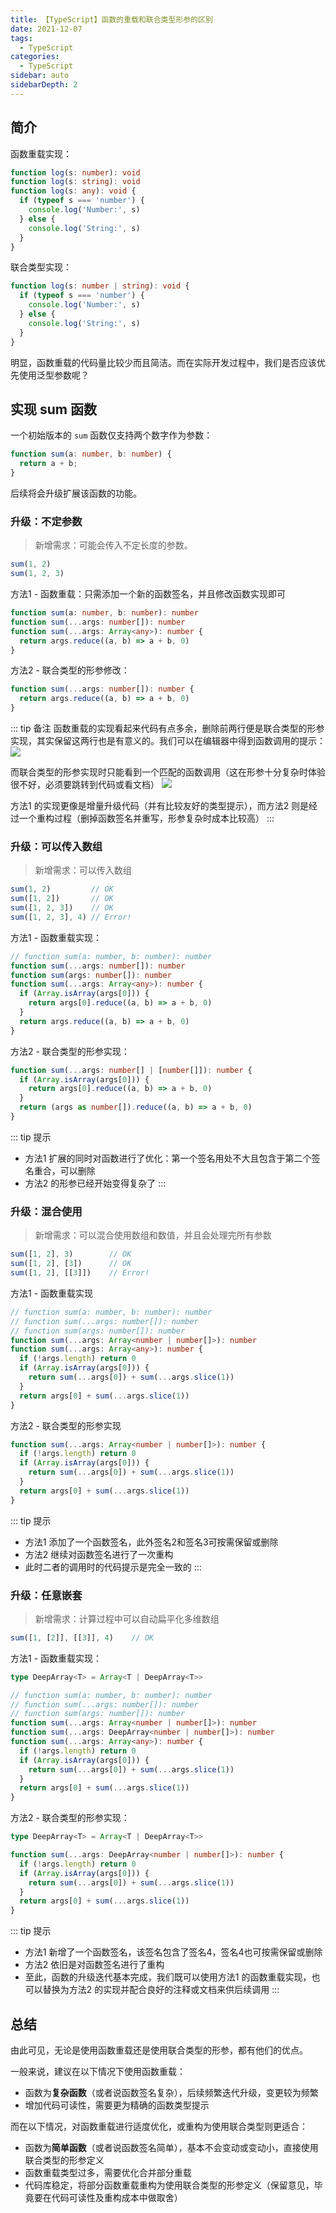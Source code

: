 ```yaml
---
title: 【TypeScript】函数的重载和联合类型形参的区别
date: 2021-12-07
tags:
  - TypeScript
categories:
  - TypeScript
sidebar: auto
sidebarDepth: 2
---
```



## 简介

函数重载实现：
```ts
function log(s: number): void
function log(s: string): void
function log(s: any): void {
  if (typeof s === 'number') {
    console.log('Number:', s)
  } else {
    console.log('String:', s)
  }
}
```

联合类型实现：
```ts
function log(s: number | string): void {
  if (typeof s === 'number') {
    console.log('Number:', s)
  } else {
    console.log('String:', s)
  }
}
```

明显，函数重载的代码量比较少而且简洁。而在实际开发过程中，我们是否应该优先使用泛型参数呢？


## 实现 sum 函数

一个初始版本的 `sum` 函数仅支持两个数字作为参数：
```ts
function sum(a: number, b: number) {
  return a + b;
}
```

后续将会升级扩展该函数的功能。


### 升级：不定参数

> 新增需求：可能会传入不定长度的参数。
```ts
sum(1, 2)
sum(1, 2, 3)
```

方法1 - 函数重载：只需添加一个新的函数签名，并且修改函数实现即可
```ts
function sum(a: number, b: number): number
function sum(...args: number[]): number
function sum(...args: Array<any>): number {
  return args.reduce((a, b) => a + b, 0)
}
```

方法2 - 联合类型的形参修改：
```ts
function sum(...args: number[]): number {
  return args.reduce((a, b) => a + b, 0)
}
```

::: tip 备注
函数重载的实现看起来代码有点多余，删除前两行便是联合类型的形参实现，其实保留这两行也是有意义的。我们可以在编辑器中得到函数调用的提示：
![](/blog-imgs/typescript/20221209_1.png)

而联合类型的形参实现时只能看到一个匹配的函数调用（这在形参十分复杂时体验很不好，必须要跳转到代码或看文档）
![](/blog-imgs/typescript/20221209_2.png)

方法1 的实现更像是增量升级代码（并有比较友好的类型提示），而方法2 则是经过一个重构过程（删掉函数签名并重写，形参复杂时成本比较高）
:::


### 升级：可以传入数组

> 新增需求：可以传入数组
```ts
sum(1, 2)         // OK
sum([1, 2])       // OK
sum([1, 2, 3])    // OK
sum([1, 2, 3], 4) // Error!
```

方法1 - 函数重载实现：
```ts
// function sum(a: number, b: number): number
function sum(...args: number[]): number
function sum(args: number[]): number
function sum(...args: Array<any>): number {
  if (Array.isArray(args[0])) {
    return args[0].reduce((a, b) => a + b, 0)
  }
  return args.reduce((a, b) => a + b, 0)
}
```

方法2 - 联合类型的形参实现：
```ts
function sum(...args: number[] | [number[]]): number {
  if (Array.isArray(args[0])) {
    return args[0].reduce((a, b) => a + b, 0)
  }
  return (args as number[]).reduce((a, b) => a + b, 0)
}
```

::: tip 提示
+ 方法1 扩展的同时对函数进行了优化：第一个签名用处不大且包含于第二个签名重合，可以删除
+ 方法2 的形参已经开始变得复杂了
:::


### 升级：混合使用

> 新增需求：可以混合使用数组和数值，并且会处理完所有参数
```ts
sum([1, 2], 3)        // OK
sum([1, 2], [3])      // OK
sum([1, 2], [[3]])    // Error!
```

方法1 - 函数重载实现
```ts
// function sum(a: number, b: number): number
// function sum(...args: number[]): number
// function sum(args: number[]): number
function sum(...args: Array<number | number[]>): number
function sum(...args: Array<any>): number {
  if (!args.length) return 0
  if (Array.isArray(args[0])) {
    return sum(...args[0]) + sum(...args.slice(1))
  }
  return args[0] + sum(...args.slice(1))
}
```

方法2 - 联合类型的形参实现
```ts
function sum(...args: Array<number | number[]>): number {
  if (!args.length) return 0
  if (Array.isArray(args[0])) {
    return sum(...args[0]) + sum(...args.slice(1))
  }
  return args[0] + sum(...args.slice(1))
}
```

::: tip 提示
+ 方法1 添加了一个函数签名，此外签名2和签名3可按需保留或删除
+ 方法2 继续对函数签名进行了一次重构
+ 此时二者的调用时的代码提示是完全一致的
:::



### 升级：任意嵌套

> 新增需求：计算过程中可以自动扁平化多维数组
```ts
sum([1, [2]], [[3]], 4)    // OK
```

方法1 - 函数重载实现：
```ts
type DeepArray<T> = Array<T | DeepArray<T>>

// function sum(a: number, b: number): number
// function sum(...args: number[]): number
// function sum(args: number[]): number
function sum(...args: Array<number | number[]>): number
function sum(...args: DeepArray<number | number[]>): number
function sum(...args: Array<any>): number {
  if (!args.length) return 0
  if (Array.isArray(args[0])) {
    return sum(...args[0]) + sum(...args.slice(1))
  }
  return args[0] + sum(...args.slice(1))
}
```

方法2 - 联合类型的形参实现：
```ts
type DeepArray<T> = Array<T | DeepArray<T>>

function sum(...args: DeepArray<number | number[]>): number {
  if (!args.length) return 0
  if (Array.isArray(args[0])) {
    return sum(...args[0]) + sum(...args.slice(1))
  }
  return args[0] + sum(...args.slice(1))
}
```

::: tip 提示
+ 方法1 新增了一个函数签名，该签名包含了签名4，签名4也可按需保留或删除
+ 方法2 依旧是对函数签名进行了重构
+ 至此，函数的升级迭代基本完成，我们既可以使用方法1 的函数重载实现，也可以替换为方法2 的实现并配合良好的注释或文档来供后续调用
:::



## 总结

由此可见，无论是使用函数重载还是使用联合类型的形参，都有他们的优点。

一般来说，建议在以下情况下使用函数重载：
+ 函数为**复杂函数**（或者说函数签名复杂），后续频繁迭代升级，变更较为频繁
+ 增加代码可读性，需要更为精确的函数类型提示

而在以下情况，对函数重载进行适度优化，或重构为使用联合类型则更适合：
+ 函数为**简单函数**（或者说函数签名简单），基本不会变动或变动小，直接使用联合类型的形参定义
+ 函数重载类型过多，需要优化合并部分重载
+ 代码库稳定，将部分函数重载重构为使用联合类型的形参定义（保留意见，毕竟要在代码可读性及重构成本中做取舍）
